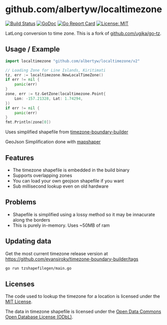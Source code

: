 # github.com/albertyw/localtimezone

[![Build Status](https://drone.albertyw.com/api/badges/albertyw/localtimezone/status.svg)](https://drone.albertyw.com/albertyw/localtimezone)
[![GoDoc](https://godoc.org/github.com/albertyw/localtimezone?status.svg)](https://godoc.org/github.com/albertyw/localtimezone)
[![Go Report Card](https://goreportcard.com/badge/github.com/albertyw/localtimezone)](https://goreportcard.com/report/github.com/albertyw/localtimezone)
[![License: MIT](https://img.shields.io/badge/License-MIT-yellow.svg)](https://opensource.org/licenses/MIT)

LatLong conversion to time zone.
This is a fork of [github.com/ugjka/go-tz](https://github.com/ugjka/go-tz).

## Usage / Example

```go
import localtimezone "github.com/albertyw/localtimezone/v2"

// Loading Zone for Line Islands, Kiritimati
tz, err := localtimezone.NewLocalTimeZone()
if err != nil {
    panic(err)
}
zone, err := tz.GetZone(localtimezone.Point{
    Lon: -157.21328, Lat: 1.74294,
})
if err != nil {
    panic(err)
}
fmt.Println(zone[0])
```

Uses simplified shapefile from [timezone-boundary-builder](https://github.com/evansiroky/timezone-boundary-builder/)

GeoJson Simplification done with [mapshaper](https://mapshaper.org/)

## Features

- The timezone shapefile is embedded in the build binary
- Supports overlapping zones
- You can load your own geojson shapefile if you want
- Sub millisecond lookup even on old hardware

## Problems

- Shapefile is simplified using a lossy method so it may be innacurate along the borders
- This is purely in-memory. Uses ~50MB of ram

## Updating data
Get the most current timezone release version at https://github.com/evansiroky/timezone-boundary-builder/tags

```bash
go run tzshapefilegen/main.go
```

## Licenses

The code used to lookup the timezone for a location is licensed under the [MIT License](https://opensource.org/licenses/MIT).

The data in timezone shapefile is licensed under the [Open Data Commons Open Database License (ODbL)](https://opendatacommons.org/licenses/odbl/).
